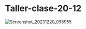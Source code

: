 # Taller-clase-20-12
![Screenshot_20231220_095955](https://github.com/OlgerCaiza/Taller-clase-20-12/assets/151785332/1bf2463c-62b6-4569-a27e-c00c5d7e6fc3)
